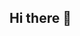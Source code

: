 ## Hi there 👋

<!--
**Duda2Froner/Duda2Froner** is a ✨ _special_ ✨ repository because its `README.md` (this file) appears on your GitHub profile.

Here are some ideas to get you started:

- 🔭 I’m currently working on alura courses
- 🌱 Estou me desenvolvendo na linguagem JavaScript
- 💬 I use this space to organize and share my projects developed.
-->
